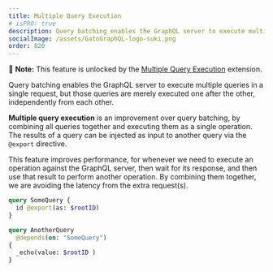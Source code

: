 ```yaml
---
title: Multiple Query Execution
# isPRO: true
description: Query batching enables the GraphQL server to execute multiple queries in a single request, but those queries are merely executed one after the other, independently from each other.
socialImage: /assets/GatoGraphQL-logo-suki.png
order: 820
---
```


📣 **Note:** This feature is unlocked by the [Multiple Query Execution](../../../extensions/multiple-query-execution/) extension.

Query batching enables the GraphQL server to execute multiple queries in a single request, but those queries are merely executed one after the other, independently from each other.

**Multiple query execution** is an improvement over query batching, by combining all queries together and executing them as a single operation. The results of a query can be injected as input to another query via the `@export` directive.

This feature improves performance, for whenever we need to execute an operation against the GraphQL server, then wait for its response, and then use that result to perform another operation. By combining them together, we are avoiding the latency from the extra request(s).

```graphql
query SomeQuery {
  id @export(as: $rootID)
}

query AnotherQuery
  @depends(on: "SomeQuery")
{
  _echo(value: $rootID )
}
```
